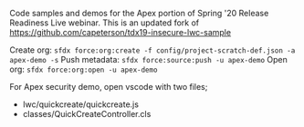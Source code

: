 Code samples and demos for the Apex portion of Spring '20 Release Readiness Live webinar. 
This is an updated fork of https://github.com/capeterson/tdx19-insecure-lwc-sample

Create org: `sfdx force:org:create -f config/project-scratch-def.json -a apex-demo -s`
Push metadata: `sfdx force:source:push -u apex-demo`
Open org: `sfdx force:org:open -u apex-demo`

For Apex security demo, open vscode with two files;
- lwc/quickcreate/quickcreate.js
- classes/QuickCreateController.cls
